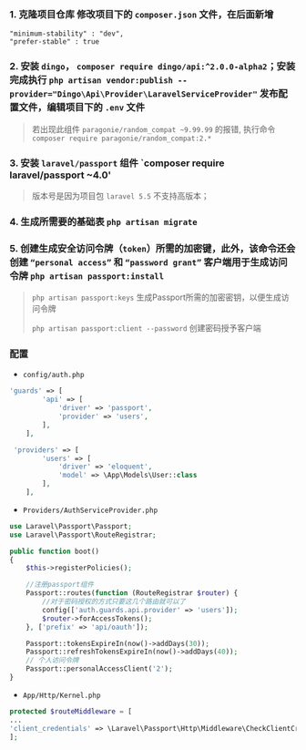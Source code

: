 ### 1. 克隆项目仓库 修改项目下的 `composer.json` 文件，在后面新增

```
"minimum-stability" : "dev",
"prefer-stable" : true
```

### 2. 安装 `dingo`， `composer require dingo/api:^2.0.0-alpha2`；安装完成执行 `php artisan vendor:publish --provider="Dingo\Api\Provider\LaravelServiceProvider"` 发布配置文件，编辑项目下的 `.env` 文件

> 若出现此组件 `paragonie/random_compat ~9.99.99` 的报错, 执行命令 `composer require paragonie/random_compat:2.*`


### 3. 安装 `laravel/passport` 组件 `composer require laravel/passport ~4.0'

> 版本号是因为项目包 `laravel 5.5` 不支持高版本；

### 4. 生成所需要的基础表 `php artisan migrate`

### 5. 创建生成安全访问令牌（`token`）所需的加密键，此外，该命令还会创建 `“personal access”` 和 `“password grant”` 客户端用于生成访问令牌 `php artisan passport:install`

> `php artisan passport:keys` 生成Passport所需的加密密钥，以便生成访问令牌
> 
> `php artisan passport:client --password` 创建密码授予客户端

### 配置

- `config/auth.php`
```php
'guards' => [
        'api' => [
            'driver' => 'passport',
            'provider' => 'users',
        ],
    ],

 'providers' => [
        'users' => [
            'driver' => 'eloquent',
            'model' => \App\Models\User::class
        ],
    ],
```

- `Providers/AuthServiceProvider.php`
```php
use Laravel\Passport\Passport;
use Laravel\Passport\RouteRegistrar;

public function boot()
{
    $this->registerPolicies();

    //注册passport组件
    Passport::routes(function (RouteRegistrar $router) {
        //对于密码授权的方式只要这几个路由就可以了
        config(['auth.guards.api.provider' => 'users']);
        $router->forAccessTokens();
    }, ['prefix' => 'api/oauth']);

    Passport::tokensExpireIn(now()->addDays(30));
    Passport::refreshTokensExpireIn(now()->addDays(40));
    // 个人访问令牌
    Passport::personalAccessClient('2');
}
```

- `App/Http/Kernel.php`
``` php
protected $routeMiddleware = [
...     
'client_credentials' => \Laravel\Passport\Http\Middleware\CheckClientCredentials::class,
];

```